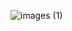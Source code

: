 ![images (1)](https://user-images.githubusercontent.com/94306642/216821046-a7287334-6a20-4e55-96ba-46405d9fb798.jpeg)
